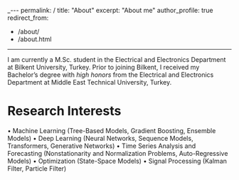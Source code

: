 _---
permalink: /
title: "About"
excerpt: "About me"
author_profile: true
redirect_from: 
  - /about/
  - /about.html
---

I am currently a M.Sc. student in the Electrical and Electronics Department at Bilkent University, Turkey. Prior to joining Bilkent, I received my Bachelor’s degree with *high honors* from the Electrical and Electronics Department at Middle East Technical University, Turkey.

Research Interests
======
• Machine Learning (Tree-Based Models, Gradient Boosting, Ensemble Models)
• Deep Learning (Neural Networks, Sequence Models, Transformers, Generative Networks)
• Time Series Analysis and Forecasting (Nonstationarity and Normalization Problems, Auto-Regressive Models)
• Optimization (State-Space Models)
• Signal Processing (Kalman Filter, Particle Filter)